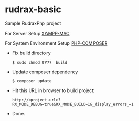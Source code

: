 # rudrax-basic
Sample RudraxPhp project

For Server Setup [XAMPP-MAC](/rudraks/docs/blob/master/docs/SERVER-XAMPP-MAC.md)

For System Environment Setup [PHP-COMPOSER](/rudraks/docs/blob/master/docs/SYSTEM.md)

- Fix build directory   
    ````
    $ sudo chmod 0777  build
    ````
- Update composer dependency
    ````
    $ composer update
    ````
- Hit this URL  in browser to build project
    ````
    http://<project.url>?RX_MODE_DEBUG=true&RX_MODE_BUILD=1&_display_errors_=1
    ````
- Done.
